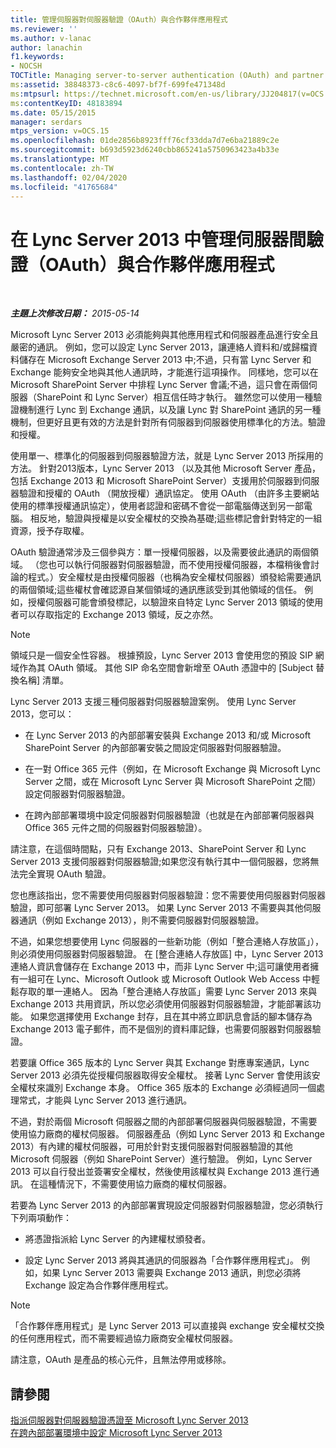 ```yaml
---
title: 管理伺服器對伺服器驗證（OAuth）與合作夥伴應用程式
ms.reviewer: ''
ms.author: v-lanac
author: lanachin
f1.keywords:
- NOCSH
TOCTitle: Managing server-to-server authentication (OAuth) and partner applications
ms:assetid: 38848373-c8c6-4097-bf7f-699fe471348d
ms:mtpsurl: https://technet.microsoft.com/en-us/library/JJ204817(v=OCS.15)
ms:contentKeyID: 48183894
ms.date: 05/15/2015
manager: serdars
mtps_version: v=OCS.15
ms.openlocfilehash: 01de2856b8923fff76cf33dda7d7e6ba21889c2e
ms.sourcegitcommit: b693d5923d6240cbb865241a5750963423a4b33e
ms.translationtype: MT
ms.contentlocale: zh-TW
ms.lasthandoff: 02/04/2020
ms.locfileid: "41765684"
---
```

<div data-xmlns="http://www.w3.org/1999/xhtml">

<div class="topic" data-xmlns="http://www.w3.org/1999/xhtml" data-msxsl="urn:schemas-microsoft-com:xslt" data-cs="http://msdn.microsoft.com/en-us/">

<div data-asp="http://msdn2.microsoft.com/asp">

# <a name="managing-server-to-server-authentication-oauth-and-partner-applications-in-lync-server-2013"></a>在 Lync Server 2013 中管理伺服器間驗證（OAuth）與合作夥伴應用程式

</div>

<div id="mainSection">

<div id="mainBody">

<span> </span>

_**主題上次修改日期：** 2015-05-14_

Microsoft Lync Server 2013 必須能夠與其他應用程式和伺服器產品進行安全且嚴密的通訊。 例如，您可以設定 Lync Server 2013，讓連絡人資料和/或歸檔資料儲存在 Microsoft Exchange Server 2013 中;不過，只有當 Lync Server 和 Exchange 能夠安全地與其他人通訊時，才能進行這項操作。 同樣地，您可以在 Microsoft SharePoint Server 中排程 Lync Server 會議;不過，這只會在兩個伺服器（SharePoint 和 Lync Server）相互信任時才執行。 雖然您可以使用一種驗證機制進行 Lync 到 Exchange 通訊，以及讓 Lync 對 SharePoint 通訊的另一種機制，但更好且更有效的方法是針對所有伺服器到伺服器使用標準化的方法。驗證和授權。

使用單一、標準化的伺服器到伺服器驗證方法，就是 Lync Server 2013 所採用的方法。 針對2013版本，Lync Server 2013 （以及其他 Microsoft Server 產品，包括 Exchange 2013 和 Microsoft SharePoint Server）支援用於伺服器到伺服器驗證和授權的 OAuth （開放授權）通訊協定。 使用 OAuth （由許多主要網站使用的標準授權通訊協定），使用者認證和密碼不會從一部電腦傳送到另一部電腦。 相反地，驗證與授權是以安全權杖的交換為基礎;這些標記會針對特定的一組資源，授予存取權。

OAuth 驗證通常涉及三個參與方：單一授權伺服器，以及需要彼此通訊的兩個領域。 （您也可以執行伺服器對伺服器驗證，而不使用授權伺服器，本檔稍後會討論的程式。）安全權杖是由授權伺服器（也稱為安全權杖伺服器）頒發給需要通訊的兩個領域;這些權杖會確認源自某個領域的通訊應該受到其他領域的信任。 例如，授權伺服器可能會頒發標記，以驗證來自特定 Lync Server 2013 領域的使用者可以存取指定的 Exchange 2013 領域，反之亦然。

<div>


> [!NOTE]
> 領域只是一個安全性容器。 根據預設，Lync Server 2013 會使用您的預設 SIP 網域作為其 OAuth 領域。 其他 SIP 命名空間會新增至 OAuth 憑證中的 [Subject 替換名稱] 清單。



</div>

Lync Server 2013 支援三種伺服器對伺服器驗證案例。 使用 Lync Server 2013，您可以：

  - 在 Lync Server 2013 的內部部署安裝與 Exchange 2013 和/或 Microsoft SharePoint Server 的內部部署安裝之間設定伺服器對伺服器驗證。

  - 在一對 Office 365 元件（例如，在 Microsoft Exchange 與 Microsoft Lync Server 之間，或在 Microsoft Lync Server 與 Microsoft SharePoint 之間）設定伺服器對伺服器驗證。

  - 在跨內部部署環境中設定伺服器對伺服器驗證（也就是在內部部署伺服器與 Office 365 元件之間的伺服器對伺服器驗證）。

請注意，在這個時間點，只有 Exchange 2013、SharePoint Server 和 Lync Server 2013 支援伺服器對伺服器驗證;如果您沒有執行其中一個伺服器，您將無法完全實現 OAuth 驗證。

您也應該指出，您不需要使用伺服器對伺服器驗證：您不需要使用伺服器對伺服器驗證，即可部署 Lync Server 2013。 如果 Lync Server 2013 不需要與其他伺服器通訊（例如 Exchange 2013），則不需要伺服器對伺服器驗證。

不過，如果您想要使用 Lync 伺服器的一些新功能（例如「整合連絡人存放區」），則必須使用伺服器對伺服器驗證。 在 [整合連絡人存放區] 中，Lync Server 2013 連絡人資訊會儲存在 Exchange 2013 中，而非 Lync Server 中;這可讓使用者擁有一組可在 Lync、Microsoft Outlook 或 Microsoft Outlook Web Access 中輕鬆存取的單一連絡人。 因為「整合連絡人存放區」需要 Lync Server 2013 來與 Exchange 2013 共用資訊，所以您必須使用伺服器對伺服器驗證，才能部署該功能。 如果您選擇使用 Exchange 封存，且在其中將立即訊息會話的腳本儲存為 Exchange 2013 電子郵件，而不是個別的資料庫記錄，也需要伺服器對伺服器驗證。

若要讓 Office 365 版本的 Lync Server 與其 Exchange 對應專案通訊，Lync Server 2013 必須先從授權伺服器取得安全權杖。 接著 Lync Server 會使用該安全權杖來識別 Exchange 本身。 Office 365 版本的 Exchange 必須經過同一個處理常式，才能與 Lync Server 2013 進行通訊。

不過，對於兩個 Microsoft 伺服器之間的內部部署伺服器與伺服器驗證，不需要使用協力廠商的權杖伺服器。 伺服器產品（例如 Lync Server 2013 和 Exchange 2013）有內建的權杖伺服器，可用於針對支援伺服器對伺服器驗證的其他 Microsoft 伺服器（例如 SharePoint Server）進行驗證。 例如，Lync Server 2013 可以自行發出並簽署安全權杖，然後使用該權杖與 Exchange 2013 進行通訊。 在這種情況下，不需要使用協力廠商的權杖伺服器。

若要為 Lync Server 2013 的內部部署實現設定伺服器對伺服器驗證，您必須執行下列兩項動作：

  - 將憑證指派給 Lync Server 的內建權杖頒發者。

  - 設定 Lync Server 2013 將與其通訊的伺服器為「合作夥伴應用程式」。 例如，如果 Lync Server 2013 需要與 Exchange 2013 通訊，則您必須將 Exchange 設定為合作夥伴應用程式。

<div>


> [!NOTE]
> 「合作夥伴應用程式」是 Lync Server 2013 可以直接與 exchange 安全權杖交換的任何應用程式，而不需要經過協力廠商安全權杖伺服器。



</div>

請注意，OAuth 是產品的核心元件，且無法停用或移除。

<div>

## <a name="see-also"></a>請參閱


[指派伺服器對伺服器驗證憑證至 Microsoft Lync Server 2013](lync-server-2013-assigning-a-server-to-server-authentication-certificate-to-lync-server-2013.md)  
[在跨內部部署環境中設定 Microsoft Lync Server 2013](lync-server-2013-configuring-lync-server-in-a-cross-premises-environment.md)  
  

</div>

</div>

<span> </span>

</div>

</div>

</div>


